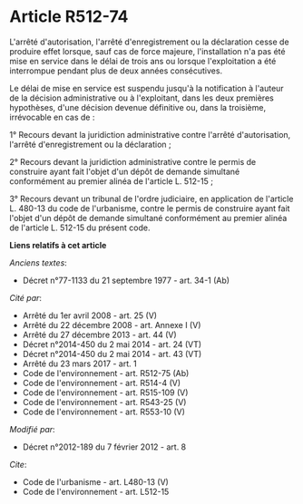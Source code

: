 # Article R512-74

L'arrêté d'autorisation, l'arrêté d'enregistrement ou la déclaration cesse de produire effet lorsque, sauf cas de force
majeure, l'installation n'a pas été mise en service dans le délai de trois ans ou lorsque l'exploitation a été interrompue
pendant plus de deux années consécutives. 

Le délai de mise en service est suspendu jusqu'à la notification à l'auteur de la décision administrative ou à l'exploitant,
dans les deux premières hypothèses, d'une décision devenue définitive ou, dans la troisième, irrévocable en cas de : 

1° Recours devant la juridiction administrative contre l'arrêté d'autorisation, l'arrêté d'enregistrement ou la
déclaration ; 

2° Recours devant la juridiction administrative contre le permis de construire ayant fait l'objet d'un dépôt de demande
simultané conformément au premier alinéa de l'article L. 512-15 ; 

3° Recours devant un tribunal de l'ordre judiciaire, en application de l'article L. 480-13 du code de l'urbanisme, contre le
permis de construire ayant fait l'objet d'un dépôt de demande simultané conformément au premier alinéa de l'article L. 512-15
du présent code.

**Liens relatifs à cet article**

_Anciens textes_:

  - Décret n°77-1133 du 21 septembre 1977 - art. 34-1 (Ab)

_Cité par_:

  - Arrêté du 1er avril 2008 - art. 25 (V)
  - Arrêté du 22 décembre 2008 - art. Annexe I (V)
  - Arrêté du 27 décembre 2013 - art. 44 (V)
  - Décret n°2014-450 du 2 mai 2014 - art. 24 (VT)
  - Décret n°2014-450 du 2 mai 2014 - art. 43 (VT)
  - Arrêté du 23 mars 2017 - art. 1
  - Code de l'environnement - art. R512-75 (Ab)
  - Code de l'environnement - art. R514-4 (V)
  - Code de l'environnement - art. R515-109 (V)
  - Code de l'environnement - art. R543-25 (V)
  - Code de l'environnement - art. R553-10 (V)

_Modifié par_:

  - Décret n°2012-189 du 7 février 2012 - art. 8

_Cite_:

  - Code de l'urbanisme - art. L480-13 (V)
  - Code de l'environnement - art. L512-15
